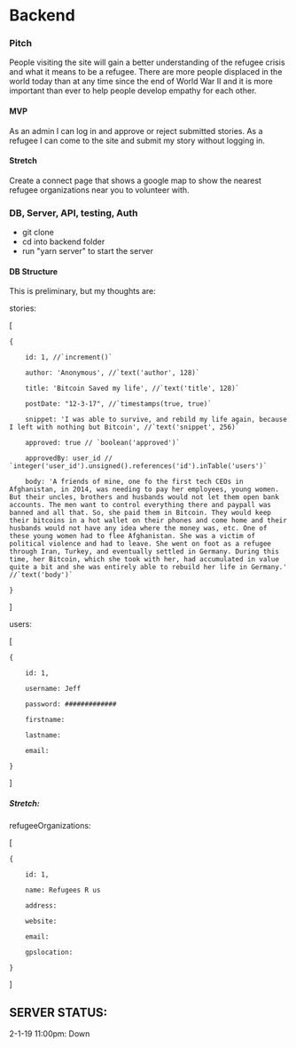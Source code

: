 # Backend

### Pitch

People visiting the site will gain a better understanding of the refugee crisis
and what it means to be a refugee. There are more people displaced in the world
today than at any time since the end of World War II and it is more important
than ever to help people develop empathy for each other.

#### MVP

As an admin I can log in and approve or reject submitted stories. As a refugee I
can come to the site and submit my story without logging in.

#### Stretch

Create a connect page that shows a google map to show the nearest refugee
organizations near you to volunteer with.

### DB, Server, API, testing, Auth

-   git clone
-   cd into backend folder
-   run "yarn server" to start the server

#### DB Structure

This is preliminary, but my thoughts are:

stories:

[

    {

        id: 1, //`increment()`

        author: 'Anonymous', //`text('author', 128)`

        title: 'Bitcoin Saved my life', //`text('title', 128)`

        postDate: "12-3-17", //`timestamps(true, true)`

        snippet: 'I was able to survive, and rebild my life again, because I left with nothing but Bitcoin', //`text('snippet', 256)`

        approved: true // `boolean('approved')`

        approvedBy: user_id // `integer('user_id').unsigned().references('id').inTable('users')`

        body: 'A friends of mine, one fo the first tech CEOs in Afghanistan, in 2014, was needing to pay her employees, young women. But their uncles, brothers and husbands would not let them open bank accounts. The men want to control everything there and paypall was banned and all that. So, she paid them in Bitcoin. They would keep their bitcoins in a hot wallet on their phones and come home and their husbands would not have any idea where the money was, etc. One of these young women had to flee Afghanistan. She was a victim of political violence and had to leave. She went on foot as a refugee through Iran, Turkey, and eventually settled in Germany. During this time, her Bitcoin, which she took with her, had accumulated in value quite a bit and she was entirely able to rebuild her life in Germany.' //`text('body')`

    }

]

users:

[

    {

        id: 1,

        username: Jeff

        password: #############

        firstname:

        lastname:

        email:

    }

]

##### Stretch:

refugeeOrganizations:

[

    {

        id: 1,

        name: Refugees R us

        address:

        website:

        email:

        gpslocation:

    }

]

## SERVER STATUS:

2-1-19 11:00pm: Down
